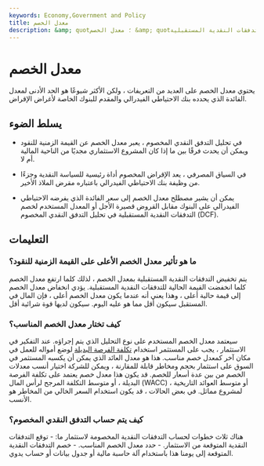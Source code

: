 ```yaml
---
keywords: Economy,Government and Policy
title: معدل الخصم
description: &amp; quot؛ معدل الخصم &amp; quot؛ له تعريفان متميزان. يمكنني الإشارة إلى سعر الفائدة الذي يفرضه الاحتياطي الفيدرالي على البنوك مقابل القروض قصيرة الأجل ، ولكنه يستخدم أيضًا في تحليل التدفقات النقدية المستقبلية.
---
```


# معدل الخصم
يحتوي معدل الخصم على العديد من التعريفات ، ولكن الأكثر شيوعًا هو الحد الأدنى لمعدل الفائدة الذي يحدده بنك الاحتياطي الفيدرالي والمقدم للبنوك الخاصة لأغراض الإقراض.

## يسلط الضوء

- في تحليل التدفق النقدي المخصوم ، يعبر معدل الخصم عن القيمة الزمنية للنقود ويمكن أن يحدث فرقًا بين ما إذا كان المشروع الاستثماري مجديًا من الناحية المالية أم لا.

- في السياق المصرفي ، يعد الإقراض المخصوم أداة رئيسية للسياسة النقدية وجزءًا من وظيفة بنك الاحتياطي الفيدرالي باعتباره مقرض الملاذ الأخير.

- يمكن أن يشير مصطلح معدل الخصم إلى سعر الفائدة الذي يفرضه الاحتياطي الفيدرالي على البنوك مقابل القروض قصيرة الأجل أو المعدل المستخدم لخصم التدفقات النقدية المستقبلية في تحليل التدفق النقدي المخصوم (DCF).

## التعليمات

### ما هو تأثير معدل الخصم الأعلى على القيمة الزمنية للنقود؟

يتم تخفيض التدفقات النقدية المستقبلية بمعدل الخصم ، لذلك كلما ارتفع معدل الخصم كلما انخفضت القيمة الحالية للتدفقات النقدية المستقبلية. يؤدي انخفاض معدل الخصم إلى قيمة حالية أعلى ، وهذا يعني أنه عندما يكون معدل الخصم أعلى ، فإن المال في المستقبل سيكون أقل مما هو عليه اليوم. سيكون لديها قوة شرائية أقل.

### كيف تختار معدل الخصم المناسب؟

سيعتمد معدل الخصم المستخدم على نوع التحليل الذي يتم إجراؤه. عند التفكير في الاستثمار ، يجب على المستثمر استخدام [تكلفة الفرصة البديلة](/opportunitycost) لوضع أمواله للعمل في مكان آخر كمعدل خصم مناسب. هذا هو معدل العائد الذي يمكن أن يكسبه المستثمر في السوق على استثمار بحجم ومخاطر قابلة للمقارنة ، ويمكن للشركة اختيار أنسب معدلات الخصم من بين عدة أسعار للخصم. قد يكون هذا معدل خصم يعتمد على تكلفة الفرصة البديلة ، أو متوسط التكلفة المرجح لرأس المال (WACC) ، أو متوسط العوائد التاريخية لمشروع مماثل. في بعض الحالات ، قد يكون استخدام السعر الخالي من المخاطر هو الأنسب.

### كيف يتم حساب التدفق النقدي المخصوم؟

هناك ثلاث خطوات لحساب التدفقات النقدية المخصومة لاستثمار ما: - توقع التدفقات النقدية المتوقعة من الاستثمار. - حدد معدل الخصم المناسب. - خصم التدفقات النقدية المتوقعة إلى يومنا هذا باستخدام آلة حاسبة مالية أو جدول بيانات أو حساب يدوي.

